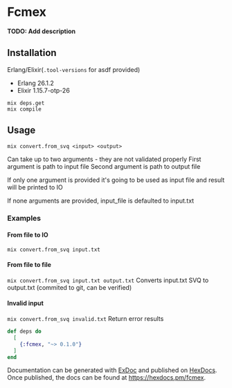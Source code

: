 # Fcmex

**TODO: Add description**

## Installation

Erlang/Elixir(`.tool-versions` for asdf provided)

* Erlang 26.1.2
* Elixir 1.15.7-otp-26

```
mix deps.get
mix compile
```

## Usage

`mix convert.from_svq <input> <output>`

Can take up to two arguments - they are not validated properly
First argument is path to input file
Second argument is path to output file

If only one argument is provided it's going to be used as input file and result will be printed to IO

If none arguments are provided, input_file is defaulted to input.txt

### Examples

#### From file to IO

`mix convert.from_svq input.txt`

#### From file to file

`mix convert.from_svq input.txt output.txt`
Converts input.txt SVQ to output.txt (commited to git, can be verified)

#### Invalid input

`mix convert.from_svq invalid.txt`
Return error results



```elixir
def deps do
  [
    {:fcmex, "~> 0.1.0"}
  ]
end
```

Documentation can be generated with [ExDoc](https://github.com/elixir-lang/ex_doc)
and published on [HexDocs](https://hexdocs.pm). Once published, the docs can
be found at <https://hexdocs.pm/fcmex>.

